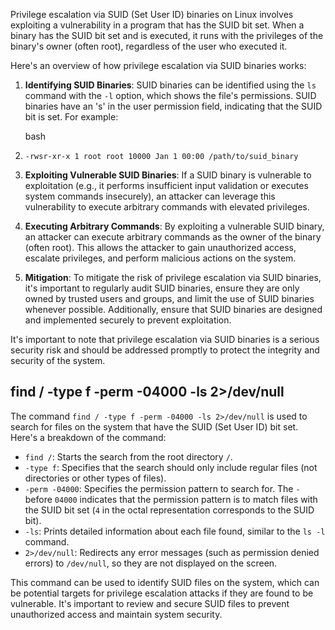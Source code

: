 Privilege escalation via SUID (Set User ID) binaries on Linux involves exploiting a vulnerability in a program that has the SUID bit set. When a binary has the SUID bit set and is executed, it runs with the privileges of the binary's owner (often root), regardless of the user who executed it.

Here's an overview of how privilege escalation via SUID binaries works:

1. **Identifying SUID Binaries**: SUID binaries can be identified using the `ls` command with the `-l` option, which shows the file's permissions. SUID binaries have an 's' in the user permission field, indicating that the SUID bit is set. For example:
    
    bash
1. `-rwsr-xr-x 1 root root 10000 Jan 1 00:00 /path/to/suid_binary`
    
2. **Exploiting Vulnerable SUID Binaries**: If a SUID binary is vulnerable to exploitation (e.g., it performs insufficient input validation or executes system commands insecurely), an attacker can leverage this vulnerability to execute arbitrary commands with elevated privileges.
    
3. **Executing Arbitrary Commands**: By exploiting a vulnerable SUID binary, an attacker can execute arbitrary commands as the owner of the binary (often root). This allows the attacker to gain unauthorized access, escalate privileges, and perform malicious actions on the system.
    
4. **Mitigation**: To mitigate the risk of privilege escalation via SUID binaries, it's important to regularly audit SUID binaries, ensure they are only owned by trusted users and groups, and limit the use of SUID binaries whenever possible. Additionally, ensure that SUID binaries are designed and implemented securely to prevent exploitation.
    

It's important to note that privilege escalation via SUID binaries is a serious security risk and should be addressed promptly to protect the integrity and security of the system.

## find / -type f -perm -04000 -ls 2>/dev/null

The command `find / -type f -perm -04000 -ls 2>/dev/null` is used to search for files on the system that have the SUID (Set User ID) bit set. Here's a breakdown of the command:

- `find /`: Starts the search from the root directory `/`.
- `-type f`: Specifies that the search should only include regular files (not directories or other types of files).
- `-perm -04000`: Specifies the permission pattern to search for. The `-` before `04000` indicates that the permission pattern is to match files with the SUID bit set (`4` in the octal representation corresponds to the SUID bit).
- `-ls`: Prints detailed information about each file found, similar to the `ls -l` command.
- `2>/dev/null`: Redirects any error messages (such as permission denied errors) to `/dev/null`, so they are not displayed on the screen.

This command can be used to identify SUID files on the system, which can be potential targets for privilege escalation attacks if they are found to be vulnerable. It's important to review and secure SUID files to prevent unauthorized access and maintain system security.